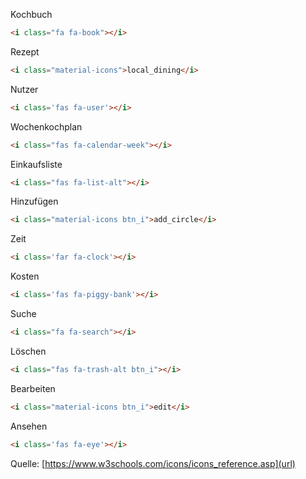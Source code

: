 Kochbuch
```html
<i class="fa fa-book"></i>
```
Rezept
```html
<i class="material-icons">local_dining</i>
```
Nutzer
```html
<i class='fas fa-user'></i>
```
Wochenkochplan
```html
<i class="fas fa-calendar-week"></i>
```
Einkaufsliste
```html
<i class="fas fa-list-alt"></i>
```
Hinzufügen
```html
<i class="material-icons btn_i">add_circle</i>
```
Zeit
```html
<i class='far fa-clock'></i>
```
Kosten
```html
<i class='fas fa-piggy-bank'></i>
```
Suche
```html
<i class="fa fa-search"></i>
```
Löschen
```html
<i class="fas fa-trash-alt btn_i"></i>
```
Bearbeiten
```html
<i class="material-icons btn_i">edit</i>
```
Ansehen
```html
<i class='fas fa-eye'></i>
```

Quelle: 
[https://www.w3schools.com/icons/icons_reference.asp](url)